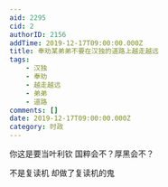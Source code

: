 ```yaml
---
aid: 2295
cid: 2
authorID: 2156
addTime: 2019-12-17T09:00:00.000Z
title: 奉劝某弟弟不要在汉独的道路上越走越远
tags:
    - 汉独
    - 奉劝
    - 越走越远
    - 弟弟
    - 道路
comments: []
date: 2019-12-17T09:00:00.000Z
category: 时政
---
```


你这是要当叶利钦 国粹会不？厚黑会不？

不是复读机 却做了复读机的鬼
